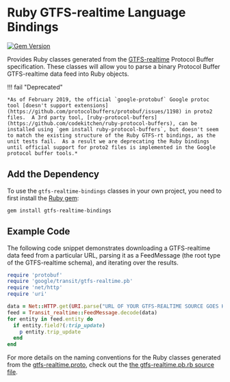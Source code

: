 # Ruby GTFS-realtime Language Bindings

[![Gem Version](https://badge.fury.io/rb/gtfs-realtime-bindings.svg)](http://badge.fury.io/rb/gtfs-realtime-bindings)

Provides Ruby classes generated from the
[GTFS-realtime](https://github.com/google/transit/tree/master/gtfs-realtime) Protocol
Buffer specification.  These classes will allow you to parse a binary Protocol
Buffer GTFS-realtime data feed into Ruby objects.

!!! fail "Deprecated"

    *As of February 2019, the official `google-protobuf` Google protoc tool [doesn't support extensions](https://github.com/protocolbuffers/protobuf/issues/1198) in proto2 files.  A 3rd party tool, [ruby-protocol-buffers](https://github.com/codekitchen/ruby-protocol-buffers), can be installed using `gem install ruby-protocol-buffers`, but doesn't seem to match the existing structure of the Ruby GTFS-rt bindings, as the unit tests fail.  As a result we are deprecating the Ruby bindings until official support for proto2 files is implemented in the Google protocol buffer tools.*

## Add the Dependency

To use the `gtfs-realtime-bindings` classes in your own project, you need to
first install the [Ruby gem](https://rubygems.org/gems/gtfs-realtime-bindings):

```
gem install gtfs-realtime-bindings
```

## Example Code

The following code snippet demonstrates downloading a GTFS-realtime data feed
from a particular URL, parsing it as a FeedMessage (the root type of the
GTFS-realtime schema), and iterating over the results.

```ruby
require 'protobuf'
require 'google/transit/gtfs-realtime.pb'
require 'net/http'
require 'uri'

data = Net::HTTP.get(URI.parse("URL OF YOUR GTFS-REALTIME SOURCE GOES HERE"))
feed = Transit_realtime::FeedMessage.decode(data)
for entity in feed.entity do
  if entity.field?(:trip_update)
    p entity.trip_update
  end
end
```

For more details on the naming conventions for the Ruby classes generated from
the [gtfs-realtime.proto](https://github.com/google/transit/blob/master/gtfs-realtime/proto/gtfs-realtime.proto),
check out the [the gtfs-realtime.pb.rb source file](https://github.com/MobilityData/gtfs-realtime-bindings/blob/master/ruby/lib/google/transit/gtfs-realtime.pb.rb).
